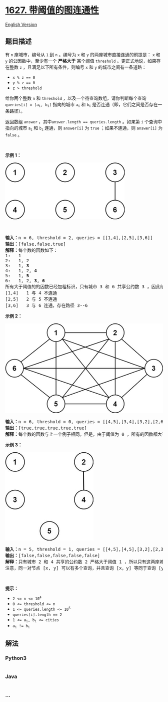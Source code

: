 # [1627. 带阈值的图连通性](https://leetcode-cn.com/problems/graph-connectivity-with-threshold)

[English Version](/solution/1600-1600/1627.Graph%20Connectivity%20With%20Threshold/README_EN.md)

## 题目描述

<!-- 这里写题目描述 -->

<p>有 <code>n</code> 座城市，编号从 <code>1</code> 到 <code>n</code> 。编号为 <code>x</code> 和 <code>y</code> 的两座城市直接连通的前提是： <code>x</code> 和 <code>y</code> 的公因数中，至少有一个 <strong>严格大于</strong> 某个阈值 <code>threshold</code> 。更正式地说，如果存在整数 <code>z</code> ，且满足以下所有条件，则编号 <code>x</code> 和 <code>y</code> 的城市之间有一条道路：</p>

<ul>
	<li><code>x % z == 0</code></li>
	<li><code>y % z == 0</code></li>
	<li><code>z > threshold</code></li>
</ul>

<p>给你两个整数 <code>n</code> 和 <code>threshold</code> ，以及一个待查询数组，请你判断每个查询<code> queries[i] = [a<sub>i</sub>, b<sub>i</sub>]</code> 指向的城市 <code>a<sub>i</sub></code> 和 <code>b<sub>i</sub></code> 是否连通（即，它们之间是否存在一条路径）。</p>

<p>返回数组 <code>answer</code> ，其中<code>answer.length == queries.length</code> 。如果第 <code>i</code> 个查询中指向的城市 <code>a<sub>i</sub></code> 和 <code>b<sub>i</sub></code> 连通，则 <code>answer[i]</code> 为 <code>true</code> ；如果不连通，则 <code>answer[i]</code> 为 <code>false</code> 。</p>

<p> </p>

<p><strong>示例 1：</strong></p>

![](./images/ex1.jpg)

<p> </p>

<pre>
<strong>输入：</strong>n = 6, threshold = 2, queries = [[1,4],[2,5],[3,6]]
<strong>输出：</strong>[false,false,true]
<strong>解释：</strong>每个数的因数如下：
1:   1
2:   1, 2
3:   1, <strong>3</strong>
4:   1, 2, <strong>4</strong>
5:   1, <strong>5</strong>
6:   1, 2, <strong>3</strong>, <strong>6</strong>
所有大于阈值的的因数已经加粗标识，只有城市 3 和 6 共享公约数 3 ，因此结果是： 
[1,4]   1 与 4 不连通
[2,5]   2 与 5 不连通
[3,6]   3 与 6 连通，存在路径 3--6
</pre>

<p><strong>示例 2：</strong></p>

![](./images/tmp.jpg)

<pre>
<strong>输入：</strong>n = 6, threshold = 0, queries = [[4,5],[3,4],[3,2],[2,6],[1,3]]
<strong>输出：</strong>[true,true,true,true,true]
<strong>解释：</strong>每个数的因数与上一个例子相同。但是，由于阈值为 0 ，所有的因数都大于阈值。因为所有的数字共享公因数 1 ，所以所有的城市都互相连通。
</pre>

<p><strong>示例 3：</strong></p>

![](./images/ex3.jpg)

<pre>
<strong>输入：</strong>n = 5, threshold = 1, queries = [[4,5],[4,5],[3,2],[2,3],[3,4]]
<strong>输出：</strong>[false,false,false,false,false]
<strong>解释：</strong>只有城市 2 和 4 共享的公约数 2 严格大于阈值 1 ，所以只有这两座城市是连通的。
注意，同一对节点 [x, y] 可以有多个查询，并且查询 [x，y] 等同于查询 [y，x] 。
</pre>

<p> </p>

<p><strong>提示：</strong></p>

<ul>
	<li><code>2 <= n <= 10<sup>4</sup></code></li>
	<li><code>0 <= threshold <= n</code></li>
	<li><code>1 <= queries.length <= 10<sup>5</sup></code></li>
	<li><code>queries[i].length == 2</code></li>
	<li><code>1 <= a<sub>i</sub>, b<sub>i</sub> <= cities</code></li>
	<li><code>a<sub>i</sub> != b<sub>i</sub></code></li>
</ul>

## 解法

<!-- 这里可写通用的实现逻辑 -->

<!-- tabs:start -->

### **Python3**

<!-- 这里可写当前语言的特殊实现逻辑 -->

```python

```

### **Java**

<!-- 这里可写当前语言的特殊实现逻辑 -->

```java

```

### **...**

```

```

<!-- tabs:end -->
